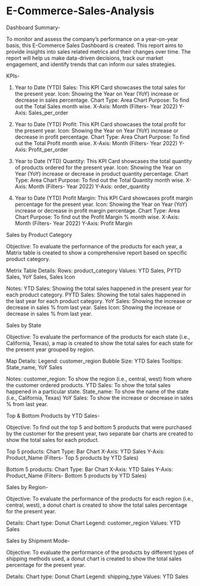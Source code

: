 # E-Commerce-Sales-Analysis

Dashboard Summary-

To monitor and assess the company’s performance on a year-on-year basis, this E-Commerce Sales Dashboard is created. This report aims to provide insights into sales related metrics and their changes over time. The report will help us make data-driven decisions, track our market engagement, and identify trends that can inform our sales strategies.

KPIs-

1.	Year to Date (YTD) Sales: This KPI Card showcases the total sales for the present year. 
Icon: Showing the Year on Year (YoY) increase or decrease in sales percentage.
Chart Type: Area Chart
Purpose: To find out the Total Sales month wise.
X-Axis: Month (Filters- Year 2022)
Y-Axis: Sales_per_order

2.	Year to Date (YTD) Profit: This KPI Card showcases the total profit for the present year.
Icon: Showing the Year on Year (YoY) increase or decrease in profit percentage.
Chart Type: Area Chart
Purpose: To find out the Total Profit month wise.
X-Axis: Month (Filters- Year 2022)
Y-Axis: Profit_per_order

3.	Year to Date (YTD) Quantity: This KPI Card showcases the total quantity of products ordered for the present year.
Icon: Showing the Year on Year (YoY) increase or decrease in product quantity percentage.
Chart Type: Area Chart
Purpose: To find out the Total Quantity month wise.
X-Axis: Month (Filters- Year 2022)
Y-Axis: order_quantity

4.	Year to Date (YTD) Profit Margin: This KPI Card showcases profit margin percentage for the present year.
Icon: Showing the Year on Year (YoY) increase or decrease in profit margin percentage.
Chart Type: Area Chart
Purpose: To find out the Profit Margin % month wise.
X-Axis: Month (Filters- Year 2022)
Y-Axis: Profit Margin

Sales by Product Category

Objective: To evaluate the performance of the products for each year, a Matrix table is created to show a comprehensive report based on specific product category.

Metrix Table Details:
Rows: product_category
Values: YTD Sales, PYTD Sales, YoY Sales, Sales Icon

Notes:
YTD Sales: Showing the total sales happened in the present year for each product category.
PYTD Sales: Showing the total sales happened in the last year for each product category.
YoY Sales: Showing the increase or decrease in sales % from last year.
Sales Icon: Showing the increase or decrease in sales % from last year.

Sales by State

Objective: To evaluate the performance of the products for each state (i.e., California, Texas), a map is created to show the total sales for each state for the present year grouped by region.

Map Details:
Legend: customer_region
Bubble Size: YTD Sales
Tooltips: State_name, YoY Sales

Notes:
customer_region: To show the region (i.e., central, west) from where the customer ordered products.
YTD Sales: To show the total sales happened in a particular state.
State_name: To show the name of the state (i.e., California, Texas)
YoY Sales: To show the increase or decrease in sales % from last year.

Top & Bottom Products by YTD Sales-

Objective: To find out the top 5 and bottom 5 products that were purchased by the customer for the present year, two separate bar charts are created to show the total sales for each product.

Top 5 products: 
Chart Type: Bar Chart
X-Axis: YTD Sales
Y-Axis: Product_Name (Filters- Top 5 products by YTD Sales)

Bottom 5 products: 
Chart Type: Bar Chart
X-Axis: YTD Sales
Y-Axis: Product_Name (Filters- Bottom 5 products by YTD Sales)

Sales by Region-

Objective: To evaluate the performance of the products for each region (i.e., central, west), a donut chart is created to show the total sales percentage for the present year.

Details:
Chart type: Donut Chart
Legend: customer_region
Values: YTD Sales

Sales by Shipment Mode-

Objective: To evaluate the performance of the products by different types of shipping methods used, a donut chart is created to show the total sales percentage for the present year.

Details:
Chart type: Donut Chart
Legend: shipping_type
Values: YTD Sales
